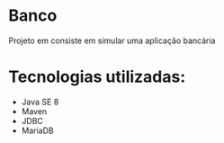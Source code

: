 # Banco

Projeto em consiste em simular uma aplicação bancária

# Tecnologias utilizadas:
- Java SE 8
- Maven
- JDBC
- MariaDB
